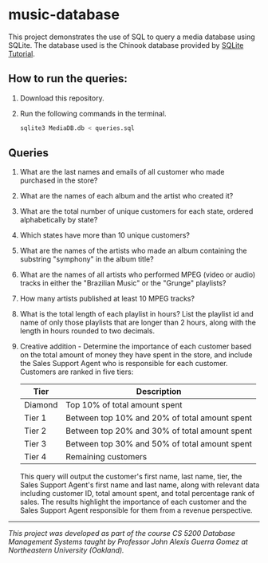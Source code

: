# music-database

This project demonstrates the use of SQL to query a media database using SQLite. The database used is the Chinook database provided by [SQLite Tutorial](https://www.sqlitetutorial.net/sqlite-sample-database/).

## How to run the queries:

1. Download this repository.
2. Run the following commands in the terminal.

   ```bash
   sqlite3 MediaDB.db < queries.sql
   ```

## Queries

1. What are the last names and emails of all customer who made purchased in the store?
2. What are the names of each album and the artist who created it?
3. What are the total number of unique customers for each state, ordered alphabetically by state?
4. Which states have more than 10 unique customers?
5. What are the names of the artists who made an album containing the substring "symphony" in the album title?
6. What are the names of all artists who performed MPEG (video or audio) tracks in either the "Brazilian Music" or the "Grunge" playlists?
7. How many artists published at least 10 MPEG tracks?
8. What is the total length of each playlist in hours? List the playlist id and name of only those playlists that are longer than 2 hours, along with the length in hours rounded to two decimals.
9. Creative addition - Determine the importance of each customer based on the total amount of money they have spent in the store, and include the Sales Support Agent who is responsible for each customer. Customers are ranked in five tiers:

   | Tier    | Description                                   |
   | ------- | --------------------------------------------- |
   | Diamond | Top 10% of total amount spent                 |
   | Tier 1  | Between top 10% and 20% of total amount spent |
   | Tier 2  | Between top 20% and 30% of total amount spent |
   | Tier 3  | Between top 30% and 50% of total amount spent |
   | Tier 4  | Remaining customers                           |

   This query will output the customer's first name, last name, tier, the Sales Support Agent's first name and last name, along with relevant data including customer ID, total amount spent, and total percentage rank of sales. The results highlight the importance of each customer and the Sales Support Agent responsible for them from a revenue perspective.

---

_This project was developed as part of the course CS 5200 Database Management Systems taught by Professor John Alexis Guerra Gomez at Northeastern University (Oakland)._
